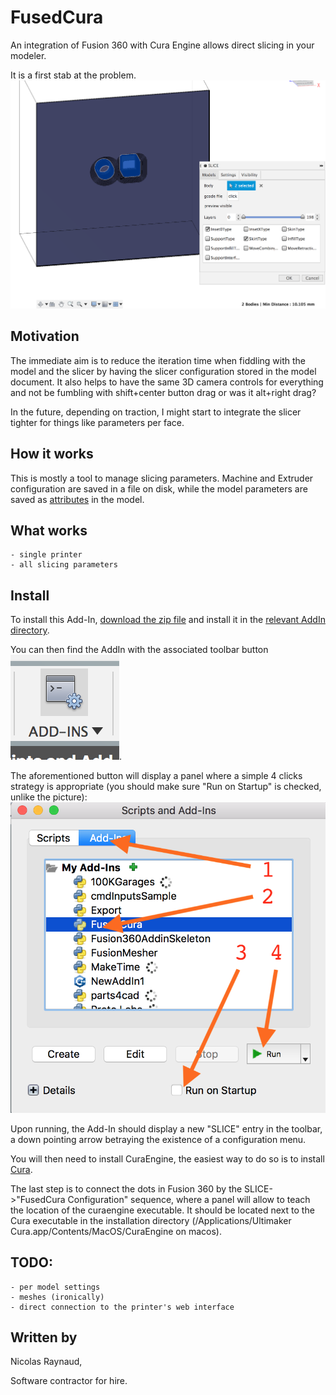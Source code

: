 # FusedCura

An integration of Fusion 360 with Cura Engine allows direct slicing in your modeler.

It is a first stab at the problem.
![screen grab](doc/screengrab.png)

## Motivation
The immediate aim is to reduce the iteration time when fiddling with the model and the slicer by having the slicer 
configuration stored in the model document. It also helps to have the same 3D camera controls for everything and not be 
fumbling with shift+center button drag or was it alt+right drag?

In the future, depending on traction, I might start to integrate the slicer tighter for things like parameters per face.

## How it works
This is mostly a tool to manage slicing parameters. Machine and Extruder configuration are saved in a file on disk, 
while the model parameters are saved as [attributes](https://help.autodesk.com/view/fusion360/ENU/?guid=GUID-BAF017FE-10B8-4612-BDE2-0EF5D4C6F800) in the model.


## What works
    - single printer
    - all slicing parameters

## Install
To install this Add-In, [download the zip file](https://github.com/nraynaud/FusedCura/archive/master.zip) 
and install it in the [relevant AddIn directory](https://knowledge.autodesk.com/support/fusion-360/troubleshooting/caas/sfdcarticles/sfdcarticles/How-to-install-an-ADD-IN-and-Script-in-Fusion-360.html).

You can then find the AddIn with the associated toolbar button ![toolbar button](doc/AddIn_button.png).

The aforementioned button will display a panel where a simple 4 clicks strategy is appropriate (you should make sure "Run on Startup" is checked, unlike the picture):
![panel](doc/AddIn_panel.png)

Upon running, the Add-In should display a new "SLICE" entry in the toolbar, a down pointing arrow betraying the existence 
of a configuration menu.

You will then need to install CuraEngine, the easiest way to do so is to install [Cura](https://github.com/Ultimaker/Cura/releases/tag/3.4.1).

The last step is to connect the dots in Fusion 360 by the SLICE->"FusedCura Configuration" sequence, where a panel will allow 
 to teach the location of the curaengine executable. It should be located next to the Cura executable in the installation 
 directory (/Applications/Ultimaker Cura.app/Contents/MacOS/CuraEngine on macos).
 

## TODO:
    - per model settings
    - meshes (ironically)
    - direct connection to the printer's web interface
    
## Written by 
Nicolas Raynaud,

Software contractor for hire.